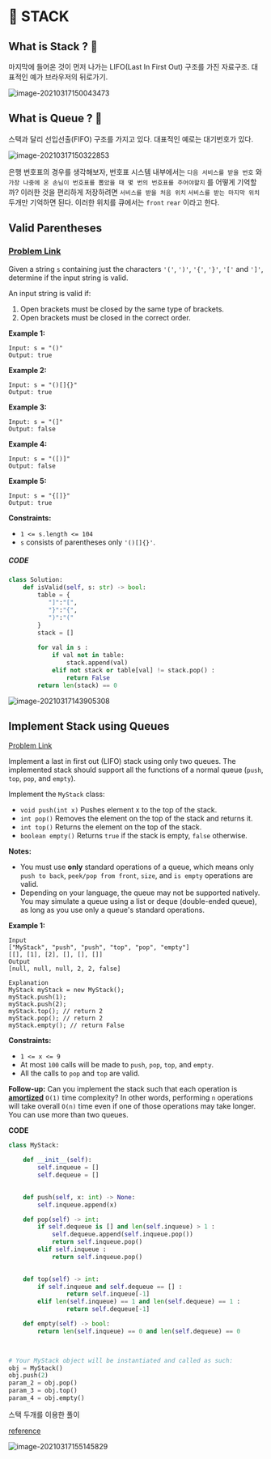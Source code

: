 # 🧡 **STACK** 



## **What is Stack ?** 🤔

마지막에 들어온 것이 먼저 나가는 LIFO(Last In First Out) 구조를 가진 자료구조. 대표적인 예가 브라우저의 뒤로가기.

![image-20210317150043473](https://user-images.githubusercontent.com/42714724/111427346-54c4c780-8739-11eb-8a62-6de25dcac6ce.png)




## **What is Queue ?** 🤔

스택과 달리 선입선출(FIFO) 구조를 가지고 있다. 대표적인 예로는 대기번호가 있다.

![image-20210317150322853](https://user-images.githubusercontent.com/42714724/111427355-59897b80-8739-11eb-907d-65272ed9ab27.png)


은행 번호표의 경우를 생각해보자, 번호표 시스템 내부에서는 `다음 서비스를 받을 번호` 와 `가장 나중에 온 손님이 번호표를 뽑았을 때 몇 번의 번호표를 주어야할지` 를 어떻게 기억할까? 이러한 것을 편리하게 저장하려면 `서비스를 받을 처음 위치` `서비스를 받는 마지막 위치` 두개만 기억하면 된다. 이러한 위치를 큐에서는 `front` `rear` 이라고 한다.

##  

## **Valid Parentheses**

### [Problem Link](https://leetcode.com/problems/valid-parentheses/submissions/)

Given a string `s` containing just the characters `'('`, `')'`, `'{'`, `'}'`, `'['` and `']'`, determine if the input string is valid.

An input string is valid if:

1. Open brackets must be closed by the same type of brackets.
2. Open brackets must be closed in the correct order.

 

**Example 1:**

```
Input: s = "()"
Output: true
```

**Example 2:**

```
Input: s = "()[]{}"
Output: true
```

**Example 3:**

```
Input: s = "(]"
Output: false
```

**Example 4:**

```
Input: s = "([)]"
Output: false
```

**Example 5:**

```
Input: s = "{[]}"
Output: true
```

 

**Constraints:**

- `1 <= s.length <= 104`
- `s` consists of parentheses only `'()[]{}'`.

##### **CODE**

``` python
class Solution:
    def isValid(self, s: str) -> bool:
        table = {
           "]":"[",
           "}":"{",
           ")":"("
        }
        stack = []
        
        for val in s :
            if val not in table:
                stack.append(val)
            elif not stack or table[val] != stack.pop() :
                return False
        return len(stack) == 0
```

![image-20210317143905308](https://user-images.githubusercontent.com/42714724/111427481-83db3900-8739-11eb-9e95-0a83ebc90716.png)




## **Implement Stack using Queues**

[Problem Link](https://leetcode.com/problems/implement-stack-using-queues/)

Implement a last in first out (LIFO) stack using only two queues. The implemented stack should support all the functions of a normal queue (`push`, `top`, `pop`, and `empty`).

Implement the `MyStack` class:

- `void push(int x)` Pushes element x to the top of the stack.
- `int pop()` Removes the element on the top of the stack and returns it.
- `int top()` Returns the element on the top of the stack.
- `boolean empty()` Returns `true` if the stack is empty, `false` otherwise.

**Notes:**

- You must use **only** standard operations of a queue, which means only `push to back`, `peek/pop from front`, `size`, and `is empty` operations are valid.
- Depending on your language, the queue may not be supported natively. You may simulate a queue using a list or deque (double-ended queue), as long as you use only a queue's standard operations.

 

**Example 1:**

```
Input
["MyStack", "push", "push", "top", "pop", "empty"]
[[], [1], [2], [], [], []]
Output
[null, null, null, 2, 2, false]

Explanation
MyStack myStack = new MyStack();
myStack.push(1);
myStack.push(2);
myStack.top(); // return 2
myStack.pop(); // return 2
myStack.empty(); // return False
```

 

**Constraints:**

- `1 <= x <= 9`
- At most `100` calls will be made to `push`, `pop`, `top`, and `empty`.
- All the calls to `pop` and `top` are valid.

 

**Follow-up:** Can you implement the stack such that each operation is **[amortized](https://en.wikipedia.org/wiki/Amortized_analysis)** `O(1)` time complexity? In other words, performing `n` operations will take overall `O(n)` time even if one of those operations may take longer. You can use more than two queues.



**CODE**

```python
class MyStack:

    def __init__(self):
        self.inqueue = []
        self.dequeue = []
        

    def push(self, x: int) -> None:
        self.inqueue.append(x)

    def pop(self) -> int:
        if self.dequeue is [] and len(self.inqueue) > 1 :
            self.dequeue.append(self.inqueue.pop())
            return self.inqueue.pop()
        elif self.inqueue :
            return self.inqueue.pop()
        

    def top(self) -> int:
        if self.inqueue and self.dequeue == [] :
                return self.inqueue[-1]
        elif len(self.inqueue) == 1 and len(self.dequeue) == 1 :
                return self.dequeue[-1]        

    def empty(self) -> bool:
        return len(self.inqueue) == 0 and len(self.dequeue) == 0
        


# Your MyStack object will be instantiated and called as such:
obj = MyStack()
obj.push(2)
param_2 = obj.pop()
param_3 = obj.top()
param_4 = obj.empty()

```

스택 두개를 이용한 풀이 

[reference](https://plas.tistory.com/126)



![image-20210317155145829](https://user-images.githubusercontent.com/42714724/111427463-7f168500-8739-11eb-9ef7-de8b7c5daf28.png)
